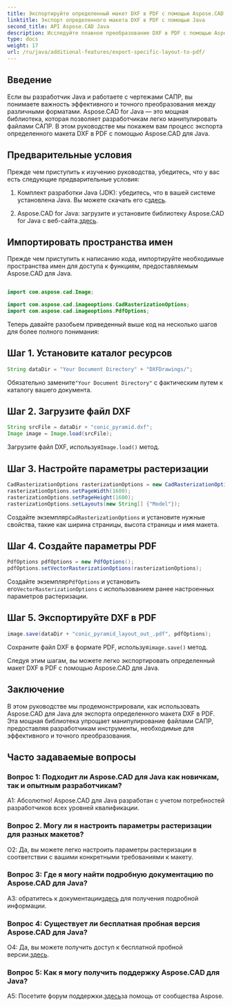 ```yaml
---
title: Экспортируйте определенный макет DXF в PDF с помощью Aspose.CAD для Java
linktitle: Экспорт определенного макета DXF в PDF с помощью Java
second_title: API Aspose.CAD Java
description: Исследуйте плавное преобразование DXF в PDF с помощью Aspose.CAD для Java. Легко и точно экспортируйте определенные макеты.
type: docs
weight: 17
url: /ru/java/additional-features/export-specific-layout-to-pdf/
---
```

## Введение

Если вы разработчик Java и работаете с чертежами САПР, вы понимаете важность эффективного и точного преобразования между различными форматами. Aspose.CAD for Java — это мощная библиотека, которая позволяет разработчикам легко манипулировать файлами САПР. В этом руководстве мы покажем вам процесс экспорта определенного макета DXF в PDF с помощью Aspose.CAD для Java.

## Предварительные условия

Прежде чем приступить к изучению руководства, убедитесь, что у вас есть следующие предварительные условия:

1. Комплект разработки Java (JDK): убедитесь, что в вашей системе установлена Java. Вы можете скачать его с[здесь](https://www.oracle.com/java/technologies/javase-downloads.html).

2.  Aspose.CAD for Java: загрузите и установите библиотеку Aspose.CAD for Java с веб-сайта.[здесь](https://releases.aspose.com/cad/java/).

## Импортировать пространства имен

Прежде чем приступить к написанию кода, импортируйте необходимые пространства имен для доступа к функциям, предоставляемым Aspose.CAD для Java.

```java

import com.aspose.cad.Image;

import com.aspose.cad.imageoptions.CadRasterizationOptions;
import com.aspose.cad.imageoptions.PdfOptions;
```

Теперь давайте разобьем приведенный выше код на несколько шагов для более полного понимания:

## Шаг 1. Установите каталог ресурсов

```java
String dataDir = "Your Document Directory" + "DXFDrawings/";
```

 Обязательно замените`"Your Document Directory"` с фактическим путем к каталогу вашего документа.

## Шаг 2. Загрузите файл DXF

```java
String srcFile = dataDir + "conic_pyramid.dxf";
Image image = Image.load(srcFile); 
```

 Загрузите файл DXF, используя`Image.load()` метод.

## Шаг 3. Настройте параметры растеризации

```java
CadRasterizationOptions rasterizationOptions = new CadRasterizationOptions();
rasterizationOptions.setPageWidth(1600);
rasterizationOptions.setPageHeight(1600);   
rasterizationOptions.setLayouts(new String[] {"Model"});
```

 Создайте экземпляр`CadRasterizationOptions` и установите нужные свойства, такие как ширина страницы, высота страницы и имя макета.

## Шаг 4. Создайте параметры PDF

```java
PdfOptions pdfOptions = new PdfOptions();
pdfOptions.setVectorRasterizationOptions(rasterizationOptions);
```

 Создайте экземпляр`PdfOptions` и установить его`VectorRasterizationOptions` с использованием ранее настроенных параметров растеризации.

## Шаг 5. Экспортируйте DXF в PDF

```java
image.save(dataDir + "conic_pyramid_layout_out_.pdf", pdfOptions);
```

 Сохраните файл DXF в формате PDF, используя`image.save()` метод.

Следуя этим шагам, вы можете легко экспортировать определенный макет DXF в PDF с помощью Aspose.CAD для Java.

## Заключение

В этом руководстве мы продемонстрировали, как использовать Aspose.CAD для Java для экспорта определенного макета DXF в PDF. Эта мощная библиотека упрощает манипулирование файлами САПР, предоставляя разработчикам инструменты, необходимые для эффективного и точного преобразования.

## Часто задаваемые вопросы

### Вопрос 1: Подходит ли Aspose.CAD для Java как новичкам, так и опытным разработчикам?

А1: Абсолютно! Aspose.CAD для Java разработан с учетом потребностей разработчиков всех уровней квалификации.

### Вопрос 2. Могу ли я настроить параметры растеризации для разных макетов?

О2: Да, вы можете легко настроить параметры растеризации в соответствии с вашими конкретными требованиями к макету.

### Вопрос 3: Где я могу найти подробную документацию по Aspose.CAD для Java?

 A3: обратитесь к документации[здесь](https://reference.aspose.com/cad/java/) для получения подробной информации.

### Вопрос 4: Существует ли бесплатная пробная версия Aspose.CAD для Java?

 О4: Да, вы можете получить доступ к бесплатной пробной версии.[здесь](https://releases.aspose.com/).

### Вопрос 5: Как я могу получить поддержку Aspose.CAD для Java?

 A5: Посетите форум поддержки.[здесь](https://forum.aspose.com/c/cad/19)за помощь от сообщества Aspose.